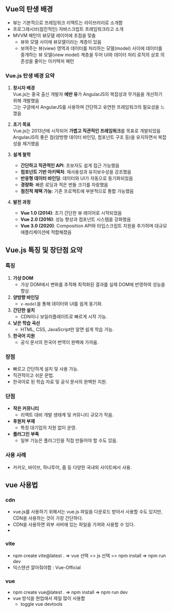## Vue의 탄생 배경

- 뷰는 기본적으로 프레임워크 리액트는 라이브러리로 소개함
- 프로그레시브(점진적인) 자바스크립트 프레임워크라고 소개
- MVVM 패턴의 뷰모델 레이어에 초점을 맞춤
  - 뷰와 모델 사이에 뷰모델이라는 계층이 있음
  - 보여주는 뷰(view) 영역과 데이터를 처리하는 모델(model) 사이에 데이터를 중개하는 뷰 모델(view model) 계층을 두어 UI와 데이터 처리 로직의 상호 의존성을 줄이는 아키텍처 패턴

### Vue.js 탄생 배경 요약

1. **창시자 배경**  
   Vue.js는 중국 출신 개발자 **에반 유**가 AngularJS의 복잡성과 무거움을 개선하기 위해 개발했음  
   그는 구글에서 AngularJS를 사용하며 간단하고 유연한 프레임워크의 필요성을 느꼈음

2. **초기 목표**  
   Vue.js는 2013년에 시작되어 **가볍고 직관적인 프레임워크**를 목표로 개발되었음  
   AngularJS의 좋은 점(양방향 데이터 바인딩, 컴포넌트 구조 등)을 유지하면서 복잡성을 제거했음

3. **설계 철학**

   - **간단하고 직관적인 API**: 초보자도 쉽게 접근 가능했음
   - **컴포넌트 기반 아키텍처**: 재사용성과 유지보수성을 강조했음
   - **반응형 데이터 바인딩**: 데이터와 UI가 자동으로 동기화되었음
   - **경량화**: 빠른 로딩과 적은 번들 크기를 자랑했음
   - **점진적 채택 가능**: 기존 프로젝트에 부분적으로 통합 가능했음

4. **발전 과정**
   - **Vue 1.0 (2014)**: 초기 간단한 뷰 레이어로 시작되었음
   - **Vue 2.0 (2016)**: 성능 향상과 컴포넌트 시스템을 강화했음
   - **Vue 3.0 (2020)**: Composition API와 타입스크립트 지원을 추가하며 대규모 애플리케이션에 적합해졌음

## Vue.js 특징 및 장단점 요약

### 특징

1. **가상 DOM**
   - 가상 DOM에서 변화를 추적해 최적화된 결과를 실제 DOM에 반영하여 성능을 향상.
2. **양방향 바인딩**
   - `v-model`을 통해 데이터와 UI를 쉽게 동기화.
3. **간단한 설치**
   - CDN이나 보일러플레이트로 빠르게 시작 가능.
4. **낮은 학습 곡선**
   - HTML, CSS, JavaScript만 알면 쉽게 학습 가능.
5. **한국어 지원**
   - 공식 문서의 한국어 번역이 완벽에 가까움.

### 장점

- 빠르고 간단하게 설치 및 사용 가능.
- 직관적이고 쉬운 문법.
- 한국어로 된 학습 자료 및 공식 문서의 완벽한 지원.

### 단점

- **작은 커뮤니티**
  - 리액트 대비 개발 생태계 및 커뮤니티 규모가 작음.
- **후원처 부재**
  - 특정 대기업의 지원 없이 운영.
- **플러그인 부족**
  - 일부 기능은 플러그인을 직접 만들어야 할 수도 있음.

### 사용 사례

- 카카오, 바이브, 하나투어, 줌 등 다양한 국내외 사이트에서 사용.

## vue 사용법

### cdn

- vue.js를 사용하기 위해서는 vue.js 파일을 다운로드 받아서 사용할 수도 있지만, CDN을 사용하는 것이 가장 간단하다.
- CDN을 사용하면 외부 서버에 있는 파일을 가져와 사용할 수 있다.
- <script src="https://unpkg.com/vue@3/dist/vue.global.js"></script>

### vite

- npm create vite@latest . => vue 선택 => js 선택 => npm install => npm run dev
- 익스텐션 깔아줘야함 : Vue-Official

### vue

- npm create vue@latest . => npm install => npm run dev
- vue 방식을 현업에서 제일 많이 사용함
  - toggle vue devtools
